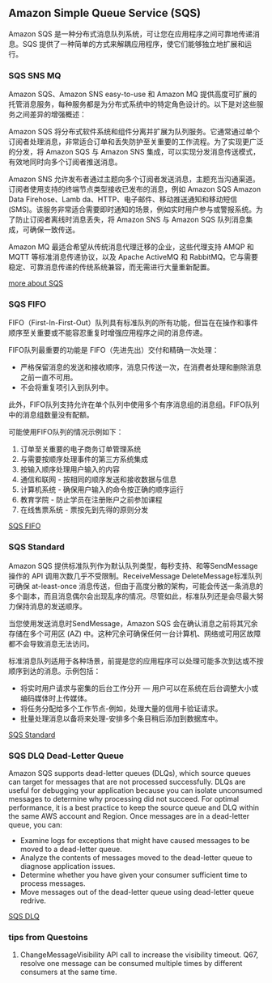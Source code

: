 ## Amazon Simple Queue Service (SQS)

Amazon SQS 是一种分布式消息队列系统，可让您在应用程序之间可靠地传递消息。SQS 提供了一种简单的方式来解耦应用程序，使它们能够独立地扩展和运行。


### SQS SNS MQ

Amazon SQS、Amazon SNS easy-to-use 和 Amazon MQ 提供高度可扩展的托管消息服务，每种服务都是为分布式系统中的特定角色设计的。以下是对这些服务之间差异的增强概述：

Amazon SQS 将分布式软件系统和组件分离并扩展为队列服务。它通常通过单个订阅者处理消息，非常适合订单和丢失防护至关重要的工作流程。为了实现更广泛的分发，将 Amazon SQS 与 Amazon SNS 集成，可以实现分发消息传送模式，有效地同时向多个订阅者推送消息。

Amazon SNS 允许发布者通过主题向多个订阅者发送消息，主题充当沟通渠道。订阅者使用支持的终端节点类型接收已发布的消息，例如 Amazon SQS Amazon Data Firehose、Lamb da、HTTP、电子邮件、移动推送通知和移动短信 (SMS)。该服务非常适合需要即时通知的场景，例如实时用户参与或警报系统。为了防止订阅者离线时消息丢失，将 Amazon SNS 与 Amazon SQS 队列消息集成，可确保一致传送。

Amazon MQ 最适合希望从传统消息代理迁移的企业，这些代理支持 AMQP 和 MQTT 等标准消息传递协议，以及 Apache ActiveMQ 和 RabbitMQ。它与需要稳定、可靠消息传递的传统系统兼容，而无需进行大量重新配置。

[more about SQS](https://docs.aws.amazon.com/zh_cn/AWSSimpleQueueService/latest/SQSDeveloperGuide/welcome.html)

### SQS FIFO

FIFO（First-In-First-Out）队列具有标准队列的所有功能，但旨在在操作和事件顺序至关重要或不能容忍重复时增强应用程序之间的消息传递。

FIFO队列最重要的功能是 FIFO（先进先出）交付和精确一次处理：

- 严格保留消息的发送和接收顺序，消息只传送一次，在消费者处理和删除消息之前一直不可用。
- 不会将重复项引入到队列中。

此外，FIFO队列支持允许在单个队列中使用多个有序消息组的消息组。FIFO队列中的消息组数量没有配额。


可能使用FIFO队列的情况示例如下：

1. 订单至关重要的电子商务订单管理系统
2. 与需要按顺序处理事件的第三方系统集成
3. 按输入顺序处理用户输入的内容
4. 通信和联网 - 按相同的顺序发送和接收数据与信息
5. 计算机系统 - 确保用户输入的命令按正确的顺序运行
6. 教育学院 - 防止学员在注册账户之前参加课程
7. 在线售票系统 - 票按先到先得的原则分发

[SQS FIFO](https://docs.aws.amazon.com/zh_cn/AWSSimpleQueueService/latest/SQSDeveloperGuide/sqs-fifo-queues.html)



### SQS Standard

Amazon SQS 提供标准队列作为默认队列类型，每秒支持、和等SendMessage操作的 API 调用次数几乎不受限制。ReceiveMessage DeleteMessage标准队列可确保 at-least-once 消息传送，但由于高度分散的架构，可能会传送一条消息的多个副本，而且消息偶尔会出现乱序的情况。尽管如此，标准队列还是会尽最大努力保持消息的发送顺序。

当您使用发送消息时SendMessage，Amazon SQS 会在确认消息之前将其冗余存储在多个可用区 (AZ) 中。这种冗余可确保任何一台计算机、网络或可用区故障都不会导致消息无法访问。


标准消息队列适用于各种场景，前提是您的应用程序可以处理可能多次到达或不按顺序到达的消息。示例包括：

- 将实时用户请求与密集的后台工作分开 — 用户可以在系统在后台调整大小或编码媒体时上传媒体。
- 将任务分配给多个工作节点-例如，处理大量的信用卡验证请求。
- 批量处理消息以备将来处理-安排多个条目稍后添加到数据库中。


[SQS Standard](https://docs.aws.amazon.com/zh_cn/AWSSimpleQueueService/latest/SQSDeveloperGuide/standard-queues.html)


### SQS DLQ Dead-Letter Queue

Amazon SQS supports dead-letter queues (DLQs), which source queues can target for messages that are not processed successfully. DLQs are useful for debugging your application because you can isolate unconsumed messages to determine why processing did not succeed. For optimal performance, it is a best practice to keep the source queue and DLQ within the same AWS account and Region. Once messages are in a dead-letter queue, you can:

- Examine logs for exceptions that might have caused messages to be moved to a dead-letter queue.
- Analyze the contents of messages moved to the dead-letter queue to diagnose application issues.
- Determine whether you have given your consumer sufficient time to process messages.
- Move messages out of the dead-letter queue using dead-letter queue redrive.

[SQS DLQ](https://docs.aws.amazon.com/AWSSimpleQueueService/latest/SQSDeveloperGuide/sqs-dead-letter-queues.html)

### tips from Questoins
1. ChangeMessageVisibility API call to increase the visibility timeout. Q67, resolve one message can be consumed multiple times by different consumers at the same time.
